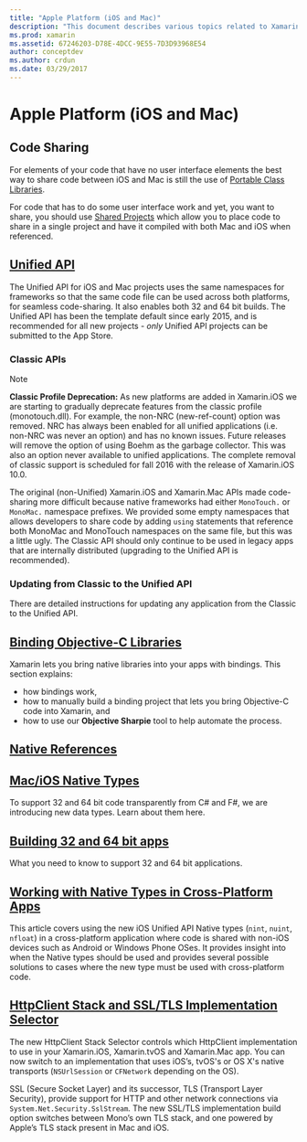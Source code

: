 ```yaml
---
title: "Apple Platform (iOS and Mac)"
description: "This document describes various topics related to Xamarin.iOS and Xamarin.Mac development: code sharing, the Unified API, binding Objective-C libraries, native references, native types, and more."
ms.prod: xamarin
ms.assetid: 67246203-D78E-4DCC-9E55-7D3D93968E54
author: conceptdev
ms.author: crdun
ms.date: 03/29/2017
---
```


# Apple Platform (iOS and Mac)

## Code Sharing

For elements of your code that have no user interface
elements the best way to share code between iOS and Mac is
still the use
of [Portable Class Libraries](~/cross-platform/app-fundamentals/pcl.md).

For code that has to do some user interface work and yet,
you want to share, you should
use [Shared Projects](~/cross-platform/app-fundamentals/shared-projects.md)
which allow you to place code to share in a
single project and have it compiled with both Mac and iOS when
referenced.

## [Unified API](unified/index.md)

The Unified API for iOS and Mac projects uses the same namespaces
for frameworks so that the same code file can be used across both
platforms, for seamless code-sharing. It also enables both 32 and 64 bit
builds. The Unified API has been the template default since early 2015,
and is recommended for all new projects - *only* Unified API projects
can be submitted to the App Store.

### Classic APIs

> [!NOTE]
> **Classic Profile Deprecation:** As new platforms are added in Xamarin.iOS we are starting to gradually deprecate features from the classic profile (monotouch.dll). For example, the non-NRC (new-ref-count) option was removed. NRC has always been enabled for all unified applications (i.e. non-NRC was never an option) and has no known issues. Future releases will remove the option of using Boehm as the garbage collector. This was also an option never available to unified applications. The complete removal of classic support is scheduled for fall 2016 with the release of Xamarin.iOS 10.0.

The original (non-Unified) Xamarin.iOS and Xamarin.Mac APIs made code-sharing
more difficult because native frameworks had either `MonoTouch.` or
`MonoMac.` namespace prefixes.  We provided some empty
namespaces that allows developers to share code by adding
`using` statements that reference both MonoMac and MonoTouch
namespaces on the same file, but this was a little ugly. The Classic API
should only continue to be used in legacy apps that are internally distributed
(upgrading to the Unified API is recommended).

### Updating from Classic to the Unified API

There are detailed instructions for updating any application from
the Classic to the Unified API.

## [Binding Objective-C Libraries](binding/index.md)

Xamarin lets you bring native libraries into your apps with bindings. This
section explains:

- how bindings work,
- how to manually build a binding project that lets you bring Objective-C code into Xamarin, and
- how to use our **Objective Sharpie** tool to help automate the process.

## [Native References](native-references.md)

## [Mac/iOS Native Types](nativetypes.md)

To support 32 and 64 bit code transparently from C# and F#,
we are introducing new data types.   Learn about them
here.

## [Building 32 and 64 bit apps](32-and-64/index.md)

What you need to know to support 32 and 64 bit
applications.

## [Working with Native Types in Cross-Platform Apps](native-types-cross-platform.md)

This article covers using the new iOS Unified API Native types
(`nint`, `nuint`, `nfloat`) in a cross-platform application where
code is shared with non-iOS devices such as Android or Windows Phone OSes.
It provides insight into when the Native types should be used and provides
several possible solutions to cases where the new type must be used with cross-platform code.

## [HttpClient Stack and SSL/TLS Implementation Selector](http-stack.md)

The new HttpClient Stack Selector controls which HttpClient implementation to use in your Xamarin.iOS, Xamarin.tvOS and Xamarin.Mac app. You can now switch to an implementation that uses iOS’s, tvOS's or OS X's native transports (`NSUrlSession` or `CFNetwork` depending on the OS).

SSL (Secure Socket Layer) and its successor, TLS (Transport Layer Security), provide support for HTTP and other network connections via `System.Net.Security.SslStream`. The new SSL/TLS implementation build option switches between Mono’s own TLS stack, and one powered by Apple’s TLS stack present in Mac and iOS.
